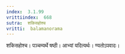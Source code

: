 ```yaml
---
index:  3.1.99
vrittiindex:  668
sutra:  शकिसहोश्च
vritti:  balamanorama 
---
```


शकिसहोश्च। पञ्चम्यर्थे षष्ठी। आभ्यां यदित्यर्थः। ण्यतोऽपवादः। 

